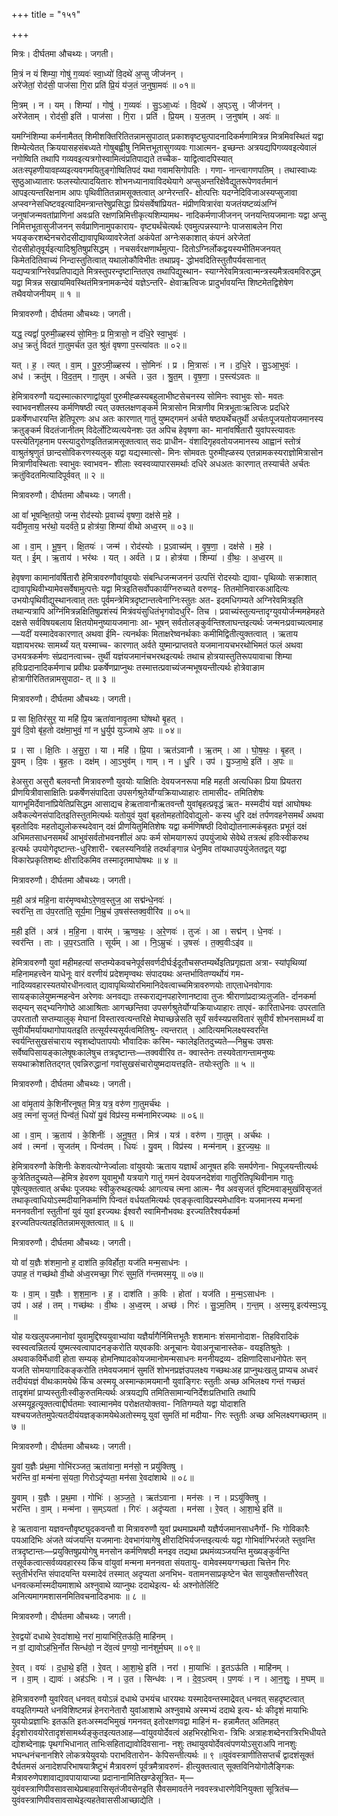 +++
title = "१५१"

+++


मित्रः। दीर्घतमा औचथ्यः। जगती।

मि॒त्रं न यं शिम्या॒ गोषु॑ ग॒व्यवः॑ स्वा॒ध्यो॑ वि॒दथे॑ अ॒प्सु जीज॑नन् ।  
अरे॑जेतां॒ रोद॑सी॒ पाज॑सा गि॒रा प्रति॑ प्रि॒यं य॑ज॒तं ज॒नुषा॒मवः॑ ॥ ०१॥

मि॒त्रम् । न । यम् । शिम्या॑ । गोषु॑ । ग॒व्यवः॑ । सु॒ऽआ॒ध्यः॑ । वि॒दथे॑ । अ॒प्ऽसु । जीज॑नन् ।  
अरे॑जेताम् । रोद॑सी॒ इति॑ । पाज॑सा । गि॒रा । प्रति॑ । प्रि॒यम् । य॒ज॒तम् । ज॒नुषा॑म् । अवः॑ ॥

यमग्निंशिम्या कर्मनामैतत् शिमीशक्तिरितितन्नामसुपाठात् प्रकाशवृष्ट्युत्पादनादिकर्मणामित्रन्न मित्रमिवस्थितं यद्वा शिम्येत्येतत् क्रिययासहसंबध्यते गोषुबह्वीषु निमित्तभूतासुगव्यवः गाआत्मन- इच्छन्तः अत्रयद्यपिगव्यवइत्येवालं नगोष्विति तथापि गव्यवइत्यत्रगोस्वामित्वंप्रतिपाद्यते तच्चैक- याद्वित्वादपिस्यात् अतःस्पृहणीयावह्व्यइत्यवगमयितुङ्गोष्वितिपदं यथा गवामसिगोपतिः । गणा- नान्त्वागणपतिम् । तथास्वाध्यः सुष्ठुआध्यातारः फलस्योत्पादयितारः शोभनध्यानावाविदथेयागे अप्सुअन्तरिक्षेवैद्युतरूपेणवर्तमानं आपइत्यन्तरिक्षनाम आपः पृथिवीतितन्नामसूक्तत्वात् अग्नेरन्तरि- क्षोत्पत्तिः यदग्नेदिविजाअस्यप्सुजावा अप्स्वग्नेसधिष्टवइत्यादिमन्त्रान्तरेषुप्रसिद्धा प्रियंसर्वेषांप्रियत- मंप्रीणयित्रारंवा यजतंयष्टव्यंअग्निं जनुषांजन्मवतांप्राणिनां अवःप्रति रक्षणन्निमित्तीकृत्यशिम्यामथ- नादिकर्मणाजीजनन् जनयन्तियजमानाः यद्वा अप्सु निमित्तभूतासुजीजनन् सर्वप्राणिनामुपकाराय- वृष्ट्यर्थंचेत्यर्थः एवमुत्पन्नस्याग्नेः पाजसाबलेन गिरा भयङ्करशब्देनचरोदसीद्यावापृथिव्यावरेजेतां अकंपेतां अग्नेःसकाशात् कंपनं अरेजेतां रोदसीहोतृवूर्यइत्यादिश्रुतिषुप्रसिद्धम् । नचसर्वरक्षणार्थमुत्पा- दितोऽग्निर्लोकद्वयस्यभीतिमजनयत् किमेतदितिवाच्यं निन्दास्तुतित्वात् यथालोकौविभीतः तथाप्रवृ- द्धोभवदितिस्तुतौपर्यवसानात् यद्यप्यत्राग्निरेवप्रतिपाद्यते मित्रस्तुपरन्दृष्टान्तितएव तथापिद्युस्थान- स्याग्नेरेवमित्रत्वान्मन्त्रस्यमैत्रत्वमविरुद्धम् यद्वा मित्रन्न सखायमिवस्थितंमित्रनामकन्देवं यज्ञेऽन्तरि- क्षेवाऋत्विजः प्रादुर्भावयन्ति शिष्टमेतद्विशेषेण तथैवयोजनीयम् ॥ १ ॥

मित्रावरुणौ। दीर्घतमा औचथ्यः। जगती।

यद्ध॒ त्यद्वां॑ पुरुमी॒ळ्हस्य॑ सो॒मिनः॒ प्र मि॒त्रासो॒ न द॑धि॒रे स्वा॒भुवः॑ ।  
अध॒ क्रतुं॑ विदतं गा॒तुमर्च॑त उ॒त श्रु॑तं वृषणा प॒स्त्या॑वतः ॥ ०२॥

यत् । ह॒ । त्यत् । वा॒म् । पु॒रु॒ऽमी॒ळ्हस्य॑ । सो॒मिनः॑ । प्र । मि॒त्रासः॑ । न । द॒धि॒रे । सु॒ऽआ॒भुवः॑ ।  
अध॑ । क्रतु॑म् । वि॒द॒त॒म् । गा॒तुम् । अर्च॑ते । उ॒त । श्रु॒त॒म् । वृ॒ष॒णा॒ । प॒स्त्य॑ऽवतः ॥

हेमित्रावरुणौ यद्यस्मात्कारणाद्वांयुवां पुरुमीह्ळस्यबहुलाभीष्टसेचनस्य सोमिनः स्वाभुवः सो- मवतः स्वाभवनशीलस्य कर्मणिषष्ठी त्यत् उक्तलक्षणङ्कर्म मित्रासोन मित्राणीव मित्रभूताःऋत्विजः प्रदधिरे प्रकर्षेणधारयन्ति हेतिपूरणः अध अतः कारणात् गातुं युष्मद्गमनं अर्चते षष्ठ्यर्थेचतुर्थी अर्चतःपूजयतोयजमानस्य क्रतुङ्कर्म विदतंजानीतम् विदेर्लोटिव्यत्ययेनशः उत अपिच हेवृषणा का- मानांवर्षितारौ युवांपस्त्यावतः पस्त्येतिगृहनाम पस्त्यादुरोणइतितन्नामसूक्तत्वात् सदः प्राधीन- वंशादिगृहवतोयजमानस्य आह्वानं स्तोत्रं वाश्रुतंश्रृणुतं छान्दसोविकरणस्यलुक् यद्वा यद्यस्मात्सो- मिनः सोमवतः पुरुमीह्ळस्य एतन्नामकस्यराज्ञोमित्रासोन मित्राणीवस्थिताः स्वाभुवः स्वाभवन- शीलाः स्वस्वव्यापारसमर्थाः दधिरे अधअतः कारणात् तस्यार्चते अर्चतः क्रतुंविदतमित्यादिपूर्ववत् ॥ २ ॥

मित्रावरुणौ। दीर्घतमा औचथ्यः। जगती।

आ वां॑ भूषन्क्षि॒तयो॒ जन्म॒ रोद॑स्योः प्र॒वाच्यं॑ वृषणा॒ दक्ष॑से म॒हे ।  
यदी॑मृ॒ताय॒ भर॑थो॒ यदर्व॑ते॒ प्र होत्र॑या॒ शिम्या॑ वीथो अध्व॒रम् ॥ ०३॥

आ । वा॒म् । भू॒ष॒न् । क्षि॒तयः॑ । जन्म॑ । रोद॑स्योः । प्र॒ऽवाच्य॑म् । वृ॒ष॒णा॒ । दक्ष॑से । म॒हे ।  
यत् । ई॒म् । ऋ॒ताय॑ । भर॑थः । यत् । अर्व॑ते । प्र । होत्र॑या । शिम्या॑ । वी॒थः॒ । अ॒ध्व॒रम् ॥

हेवृषणा कामानांवर्षितारौ हेमित्रावरुणौवांयुवयोः संबन्धिजन्मजननं उत्पत्तिं रोदस्योः द्यावा- पृथिव्योः सक्राशात् द्यावापृथिवीभ्यामेवसर्वेषामुत्पत्तेः यद्वा मित्रइतिसर्वोपकार्यग्निरुच्यते वरुणइ- तितमोनिवारकआदित्यः उभयोःपृथिवीद्युस्थानत्वात् ततः पूर्वमन्त्रेमित्रदृष्टान्तत्वेनाग्निःस्तुतः अत- इदमधिगम्यते अग्निरेवमित्रइति तथान्यत्रापि अग्निंमित्रन्नक्षितिषुप्रशंस्यं मित्रंवयंसुधितंभृगवोदधुरि- तिच । प्रवाच्यंस्तुत्यन्तादृग्युवयोर्जन्ममहेमहते दक्षसे सर्वविषयबलाय क्षितयोमनुष्यायजमानाः आ- भूषन् सर्वतोलङ्कुर्वन्तिश्लाघन्तइत्यर्थः जन्मनःप्रवाच्यत्वमाह—यदीं यस्मादेवकारणात् अथवा ईमि- त्यनर्थकः मिताक्षरेष्वनर्थकाः कमीमिद्वितीत्युक्तत्वात् । ऋताय यज्ञायभरथः सामर्थ्यं यत् यस्माच्च- कारणात् अर्वते युष्मान्प्राप्तवते यजमानायचभरथोभिमतं फलं अथवा उभयत्रकर्मणः संप्रदानत्वाच्च- तुर्थी यज्ञंयजमानंचभरथइत्यर्थः तथाच होत्रयास्तुतिरूपयावाचा शिम्या हविःप्रदानादिकर्मणाच प्रवीथः प्रकर्षेणप्राप्नुथः तस्मात्तत्प्रवाच्यंजन्मभूषयन्तीत्यर्थः होत्रेवाङाम होत्रागीरितितन्नामसुपाठा- त् ॥ ३ ॥

मित्रावरुणौ। दीर्घतमा औचथ्यः। जगती।

प्र सा क्षि॒तिर॑सुर॒ या महि॑ प्रि॒य ऋता॑वानावृ॒तमा घो॑षथो बृ॒हत् ।  
यु॒वं दि॒वो बृ॑ह॒तो दक्ष॑मा॒भुवं॒ गां न धु॒र्युप॑ युञ्जाथे अ॒पः ॥ ०४॥

प्र । सा । क्षि॒तिः । अ॒सु॒रा॒ । या । महि॑ । प्रि॒या । ऋत॑ऽवानौ । ऋ॒तम् । आ । घो॒ष॒थः॒ । बृ॒हत् ।  
यु॒वम् । दि॒वः । बृ॒ह॒तः । दक्ष॑म् । आ॒ऽभुव॑म् । गाम् । न । धु॒रि । उप॑ । यु॒ञ्जा॒थे॒ इति॑ । अ॒पः ॥

हेअसुरा असुरौ बलवन्तौ मित्रावरुणौ युवयोः याक्षितिः देवयजनरूपा महि महती अत्यधिका प्रिया प्रियतरा प्रीणयित्रीवासाक्षितिः प्रकर्षेणसंपादिता उपसर्गश्रुतेर्योग्यक्रियाध्याहारः तामासीद- तमितिशेषः यागभूमिर्देवानांप्रियेतिप्रसिद्धम आसाद्यच हेऋतावानौऋतवन्तौ युवांबृहत्प्रवृद्धं ऋत- मस्मदीयं यज्ञं आघोषथः अवैकल्येनसंपादितइतिस्तुतमित्यर्थः यतोयुवं युवां बृहतोमहतोदिवोद्युलो- कस्य धुरि दक्षं तर्पणवहनेसमर्थं अथवा बृहतोदिवः महतोद्युलोकस्थदेवान् दक्षं प्रीणयितुमितिशेषः यद्वा कर्मणिषष्ठी दिवोद्योतनात्मकंबृहतः प्रभूतं दक्षं अभिमतसाधनसमर्थं आभुवंसर्वतोभवनशीलं अपः कर्म सोमयागरूपं उपयुंजाथे सेवेथे तत्रत्थं हविःस्वीकरुथ इत्यर्थः उपयोगेदृष्टान्तः-धुरिशारी- रबलस्यनिर्वाहे तदर्थाङ्गान्न धेनुमिव तांयथाउपयुंजेततद्वत् यद्वा विकारेप्रकृतिशब्दः क्षीरादिकमिव तस्मादृतमाघोषथः ॥ ४ ॥

मित्रावरुणौ। दीर्घतमा औचथ्यः। जगती।

म॒ही अत्र॑ महि॒ना वार॑मृण्वथोऽरे॒णव॒स्तुज॒ आ सद्म॑न्धे॒नवः॑ ।  
स्वर॑न्ति॒ ता उ॑प॒रता॑ति॒ सूर्य॒मा नि॒म्रुच॑ उ॒षस॑स्तक्व॒वीरि॑व ॥ ०५॥

म॒ही इति॑ । अत्र॑ । म॒हि॒ना । वार॑म् । ऋ॒ण्व॒थः॒ । अ॒रे॒णवः॑ । तुजः॑ । आ । सद्म॑न् । धे॒नवः॑ ।  
स्वर॑न्ति । ताः । उ॒प॒रऽता॑ति । सूर्य॑म् । आ । नि॒ऽम्रुचः॑ । उ॒षसः॑ । त॒क्व॒वीःऽइ॑व ॥

हेमित्रावरुणौ युवां महीमहत्यां सप्तम्येकवचनेपूर्वसवर्णदीर्घःईदूतौचसप्तम्यर्थेइतिप्रगृह्यता अत्रा- स्यांपृथिव्यां महिनामहत्त्वेन याधेनूः वारं वरणीयं प्रदेशमृण्वथः संपादयथः अन्तर्भावितण्यर्थोयं गम- नादिव्यवहारस्यतयोरधीनत्वात् द्यावापृथिव्योरभिमानिदेवत्वाच्चमित्रावरुणयोः ताएताधेनवोगावः सायङ्कालेयुष्मन्महन्वेन अरेणवः अनवद्याः तस्कराद्यनपहारेणानष्टावा तुजः श्रीराणांप्रदात्र्यःतुजति- र्दानकर्मा सद्म्यन् सद्भ्यनिगोष्ठे आआश्रिताः आगच्छन्तिवा उपसर्गश्रुतेर्योग्यक्रियाध्याहारः ताएवं- कारिताधेनवः उपरताति उपरतातौ सप्तम्यालुक् मेघानां विस्तारवत्यन्तरिक्षे मेघाच्छन्नेसति सूर्यं सर्वस्यप्रसवितारं सुवीर्यं शोभनसामर्थ्यं वा सुवीर्योमर्यायथागोपायतइति तत्सूर्यस्यसूर्यत्वमितिश्रु- त्यन्तरात् । आदित्यमभिलक्ष्यस्वरन्ति स्वर्यन्तिसुखसंचाराय स्वृशब्दोपतापयोः भौवादिकः कस्मि- न्कालेइतितदुच्यते—निम्रुचः उषसः सर्वेष्वपिसायङ्कालेषूषःकालेषुच तत्रदृष्टान्तः—तक्ववीरिव त- क्वास्तेनः तस्यवेतागन्तामनुष्यः सयथाक्रोशतितद्गत् एवन्निरुद्धानां गवांसुखसंचारोयुष्मदायत्तइति- तयोःस्तुतिः ॥ ५ ॥

मित्रावरुणौ। दीर्घतमा औचथ्यः। जगती।

आ वा॑मृ॒ताय॑ के॒शिनी॑रनूषत॒ मित्र॒ यत्र॒ वरु॑ण गा॒तुमर्च॑थः ।  
अव॒ त्मना॑ सृ॒जतं॒ पिन्व॑तं॒ धियो॑ यु॒वं विप्र॑स्य॒ मन्म॑नामिरज्यथः ॥ ०६॥

आ । वा॒म् । ऋ॒ताय॑ । के॒शिनीः॑ । अ॒नू॒ष॒त॒ । मित्र॑ । यत्र॑ । वरु॑ण । गा॒तुम् । अर्च॑थः ।  
अव॑ । त्मना॑ । सृ॒जत॑म् । पिन्व॑तम् । धियः॑ । यु॒वम् । विप्र॑स्य । मन्म॑नाम् । इ॒र॒ज्य॒थः॒ ॥

हेमित्रावरुणौ केशिनीः केशवत्योग्नेर्ज्वालाः वांयुवयोः ऋताय यज्ञार्थं आनूषत हविः समर्पणेना- भिपूजयन्तीत्यर्थः कुत्रेतितदुच्यते—हेमित्र हेवरुण युवामुभौ यत्रयागे गातुं गमनं देवयजनदेशंवा गातुरितिपृथिवीनाम गातुः पूषेत्युक्तत्वात् अर्चथः पूजयथः स्वीकुरुथइत्यर्थः आगत्यच त्मना आत्म- नैव अवसृजतं वृष्टिमवाङ्मुखंविसृजतं तथाकृत्वाधियोऽस्मदीयानिकर्माणि पिन्वतं वर्धयतमित्यर्थः एवङ्कृत्वाविप्रस्यमेधाविनः यजमानस्य मन्मनां मननवतीनां स्तुतीनां युवं युवां इरज्यथः ईश्वरौ स्वामिनौभवथः इरज्यतिरैश्वर्यकर्मा इरज्यतिपत्यतइतितन्नामसूक्तत्वात् ॥ ६ ॥

मित्रावरुणौ। दीर्घतमा औचथ्यः। जगती।

यो वां॑ य॒ज्ञैः श॑शमा॒नो ह॒ दाश॑ति क॒विर्होता॒ यज॑ति मन्म॒साध॑नः ।  
उपाह॒ तं गच्छ॑थो वी॒थो अ॑ध्व॒रमच्छा॒ गिरः॑ सुम॒तिं ग॑न्तमस्म॒यू ॥ ०७॥

यः । वा॒म् । य॒ज्ञैः । श॒श॒मा॒नः । ह॒ । दाश॑ति । क॒विः । होता॑ । यज॑ति । म॒न्म॒ऽसाध॑नः ।  
उप॑ । अह॑ । तम् । गच्छ॑थः । वी॒थः । अ॒ध्व॒रम् । अच्छ॑ । गिरः॑ । सु॒ऽम॒तिम् । ग॒न्त॒म् । अ॒स्म॒यू इत्य॑स्म॒ऽयू ॥

योह यःखलुयजमानोवां युवामुद्दिश्ययुवाभ्यांवा यज्ञैर्यागैर्निमित्तभूतैः शशमानः शंसमानोदाश- तिहविरादिकं स्वस्वत्वन्नितर्त्य युष्मत्स्वत्वापादनङ्करोति यएवकविः अनूचानः येवाअनूचानास्तेक- वयइतिश्रुतेः । अथवाकविर्मेधावी होता सम्यक् होमनिष्पादकोयजमानोमन्मसाधनः मननीयद्रव्य- दक्षिणादिसाधनोपेतः सन् यजति सोमयागादिकङ्करोति तमेवयजमानं सुमतिं शोभनप्रज्ञंउपलक्ष्य गच्छथःअह प्राप्नुथःखलु प्राप्यच अध्वरं तदीयंयज्ञं वीथःकामयेथे किंच अस्मयू अस्मान्कामयमानौ युवाङ्गिरः स्तुतीः अच्छ अभिलक्ष्य गन्तं गच्छतं तादृशंमां प्राप्यस्तुतीःस्वीकुरुतमित्यर्थः अत्रयद्यपि तमितिसामान्यनिर्देशःप्रतिभाति तथापि अस्मयूइत्यूक्तत्वाद्दीर्घतमाः स्वात्मानमेव परोक्षतयोक्तवा- नितिगम्यते यद्वा योदाशति यश्चयजतेतमुपेत्यतदीयंयज्ञङ्कामयेथेअतोस्मयू युवां सुमतिं मां मदीया- गिरः स्तुतीः अच्छ अभिलक्ष्यगच्छतम् ॥ ७ ॥

मित्रावरुणौ। दीर्घतमा औचथ्यः। जगती।

यु॒वां य॒ज्ञैः प्र॑थ॒मा गोभि॑रञ्जत॒ ऋता॑वाना॒ मन॑सो॒ न प्रयु॑क्तिषु ।  
भर॑न्ति वां॒ मन्म॑ना सं॒यता॒ गिरोऽदृ॑प्यता॒ मन॑सा रे॒वदा॑शाथे ॥ ०८॥

यु॒वाम् । य॒ज्ञैः । प्र॒थ॒मा । गोभिः॑ । अ॒ञ्ज॒ते॒ । ऋत॑ऽवाना । मन॑सः । न । प्रऽयु॑क्तिषु ।  
भर॑न्ति । वा॒म् । मन्म॑ना । स॒म्ऽयता॑ । गिरः॑ । अदृ॑प्यता । मन॑सा । रे॒वत् । आ॒शा॒थे॒ इति॑ ॥

हे ऋतावाना यज्ञवन्तौवृष्ट्युदकवन्तौ वा मित्रावरुणौ युवां प्रथमाप्रथमौ यज्ञैर्यजमानसाधनैर्गो- भिः गोविकारैः पयआदिभिः अंजते व्यंजयन्ति यजमानाः देवभागंयागेषु क्षीरादिभिर्यजन्तइत्यर्त्यः यद्वा गोभिर्वाग्भिरंजते स्तुवन्ति तत्रदृष्टान्तः—प्रयुक्तिषुप्रयोगेषु मनसोन कर्मणिषष्ठी मनइव तद्यथा प्रथमंव्यञ्जयन्ति मुख्यङ्कुर्वन्ति तसूर्वकत्वात्सर्वव्यवहारस्य किंच वांयुवां मन्मना मननवता संयतायु- वामेवस्मयग्गच्छता चित्तेन गिरः स्तुतीर्भरन्ति संपादयन्ति यस्मादेवं तस्मात् अदृप्यता अनभिभ- वतामनसाप्रकृष्टेन चेत सायुक्तौसन्तौरेवत् धनवत्कर्मास्मदीयमाशाथे अश्नुवाथे व्याप्नुथः ददाथेइत्य- र्थः अश्नोतेर्लिटि अनित्यमागमशासनमितिवचनादिडभावः ॥ ८ ॥

मित्रावरुणौ। दीर्घतमा औचथ्यः। जगती।

रे॒वद्वयो॑ दधाथे रे॒वदा॑शाथे॒ नरा॑ मा॒याभि॑रि॒तऊ॑ति॒ माहि॑नम् ।  
न वां॒ द्यावोऽह॑भि॒र्नोत सिन्ध॑वो॒ न दे॑व॒त्वं प॒णयो॒ नान॑शुर्म॒घम् ॥ ०९॥

रे॒वत् । वयः॑ । द॒धा॒थे॒ इति॒॑ । रे॒वत् । आ॒शा॒थे॒ इति॑ । नरा॑ । मा॒याभिः॑ । इ॒तऽऊ॑ति । माहि॑नम् ।  
न । वा॒म् । द्यावः॑ । अह॑ऽभिः । न । उ॒त । सिन्ध॑वः । न । दे॒व॒ऽत्वम् । प॒णयः॑ । न । आ॒न॒शुः॒ । म॒घम् ॥

हेमित्रावरुणौ युवांरेवत् धनवत् वयोऽन्नं दधाथे उभयंच धारयथः यस्मादेवन्तस्माद्रेवत् धनवत् सहदृष्टत्वात् वयइतिगम्यते धनविशिष्टमन्नं हेनरानेतारौ युवांआशाथे अश्नुवाथे अस्मभ्यं ददाथे इत्य- र्थः कीदृशं मायाभिः युवयोःप्रज्ञाभिः इतऊति इतःअस्मदभिमुखं गमनवत् इतोरक्षणवद्वा माहिनं म- हन्नामैतत् अतिमहत् ईदृशोरावयोरेतादृशंसामर्थ्यङ्कुतइत्यतआह—वांयुवयोर्देवत्वं अहभिरहोभिःरा- त्रिभिः अत्राहःशब्देनरात्रिरभिधीयते द्योशब्देनाह्नः पृथगभिधानात् ताभिःसहिताद्यावोदिवसाना- नशुः तथायुवयोर्देवत्वंपणयोऽसुराअपि नानशुः भघन्धनंचनानशिरे लोकत्रयेयुवयोः पराभवितारोन- केपिसन्तीत्यर्थः ॥ ९ ॥युवंवस्त्राणीतिसप्तर्चं द्वादशंसूक्तं दैर्घतमसं अनादेशपरिभाषयात्रैष्टुभं मैत्रावरुणं पूर्वत्रमैत्रावरुणं- हीत्युक्तत्वात् सूक्तविनियोगोलैङ्गिकः मैत्रावरुणेपशावाद्यावपायायाज्या प्रदानानामितिखण्डेसूत्रित- म्—युवंवस्त्राणिपीवसावसाथेप्रबाहवासिसृतंजीवसेनइति सैवसमावर्तने नववस्त्रधारणेविनियुक्ता सूत्रितंच—युवंवस्त्राणिपीवसावसाथेइत्यहतेवाससीआच्छाद्येति ।